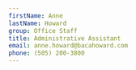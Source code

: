 ```yaml
---
firstName: Anne
lastName: Howard
group: Office Staff
title: Administrative Assistant
email: anne.howard@bacahoward.com
phone: (505) 200-3800
---
```


